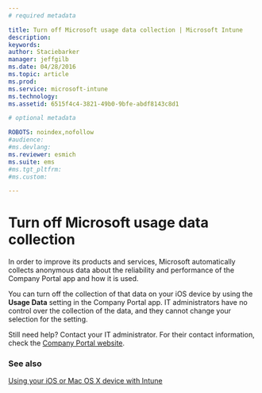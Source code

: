 ```yaml
---
# required metadata

title: Turn off Microsoft usage data collection | Microsoft Intune
description:
keywords:
author: Staciebarker
manager: jeffgilb
ms.date: 04/28/2016
ms.topic: article
ms.prod:
ms.service: microsoft-intune
ms.technology:
ms.assetid: 6515f4c4-3821-49b0-9bfe-abdf8143c8d1

# optional metadata

ROBOTS: noindex,nofollow
#audience:
#ms.devlang:
ms.reviewer: esmich
ms.suite: ems
#ms.tgt_pltfrm:
#ms.custom:

---
```



# Turn off Microsoft usage data collection

In order to improve its products and services, Microsoft automatically collects anonymous data about the reliability and performance of the Company Portal app and how it is used. 

You can turn off the collection of that data on your iOS device by using the **Usage Data** setting in the Company Portal app. IT administrators have no control over the collection of the data, and they cannot change your selection for the setting.

Still need help? Contact your IT administrator. For their contact information, check the [Company Portal website](http://portal.manage.microsoft.com).

### See also
[Using your iOS or Mac OS X device with Intune](using-your-ios-or-mac-os-x-device-with-intune.md)
